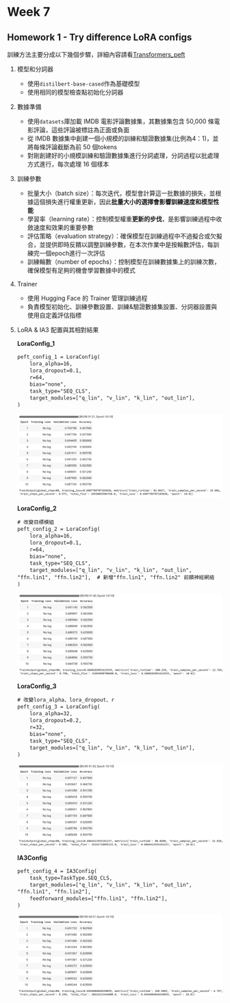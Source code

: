 # Week 7  
## Homework 1 - Try difference LoRA configs  
訓練方法主要分成以下幾個步驟，詳細內容請看[Transformers_peft](https://github.com/mvclab-ntust-course/course7-llm-irene0613/blob/main/Transformers_peft.ipynb)
1. 模型和分詞器  
    * 使用`distilbert-base-cased`作為基礎模型  
    * 使用相同的模型檢查點初始化分詞器  
2. 數據準備  
    * 使用`datasets`庫加載 IMDB 電影評論數據集，其數據集包含 50,000 條電影評論，這些評論被標註為正面或負面  
    * 從 IMDB 數據集中創建一個小規模的訓練和驗證數據集(比例為4：1)，並將每條評論截斷為前 50 個tokens   
    * 對剛創建好的小規模訓練和驗證數據集進行分詞處理，分詞過程以批處理方式進行，每次處理 16 個樣本     
3. 訓練參數  
    * 批量大小（batch size）：每次迭代，模型會計算這一批數據的損失，並根據這個損失進行權重更新，因此**批量大小的選擇會影響訓練速度和模型性能**  
    * 學習率（learning rate）：控制模型權重**更新的步伐**，是影響訓練過程中收斂速度和效果的重要參數  
    * 評估策略（evaluation strategy）：確保模型在訓練過程中不過擬合或欠擬合，並提供即時反饋以調整訓練參數，在本次作業中是按輪數評估，每訓練完一個epoch進行一次評估  
    * 訓練輪數（number of epochs）：控制模型在訓練數據集上的訓練次數，確保模型有足夠的機會學習數據中的模式  
4. Trainer  
    * 使用 Hugging Face 的 Trainer 管理訓練過程  
    * 負責模型初始化、訓練參數設置、訓練&驗證數據集設置、分詞器設置與使用自定義評估指標  
5. LoRA & IA3 配置與其相對結果

   **LoraConfig_1**
   ```
   peft_config_1 = LoraConfig(
       lora_alpha=16,          
       lora_dropout=0.1,         
       r=64,              
       bias="none",          
       task_type="SEQ_CLS",      
       target_modules=["q_lin", "v_lin", "k_lin", "out_lin"], 
   )
   ```
   <img src="https://github.com/mvclab-ntust-course/course7-llm-irene0613/blob/main/image/lora_1.png" width="500px"><br>  
     
   **LoraConfig_2**  
      ```
      # 改變目標模組
      peft_config_2 = LoraConfig(
          lora_alpha=16,
          lora_dropout=0.1,
          r=64,
          bias="none",
          task_type="SEQ_CLS",
          target_modules=["q_lin", "v_lin", "k_lin", "out_lin", "ffn.lin1", "ffn.lin2"],  # 新增"ffn.lin1", "ffn.lin2" 前饋神經網絡
      )
      ```
      <img src="https://github.com/mvclab-ntust-course/course7-llm-irene0613/blob/main/image/lora_2.png" width="500px"><br>  
     
   **LoraConfig_3**
      ```
      # 改變lora_alpha、lora_dropout、r
      peft_config_3 = LoraConfig(
          lora_alpha=32,
          lora_dropout=0.2,
          r=32,
          bias="none",
          task_type="SEQ_CLS",
          target_modules=["q_lin", "v_lin", "k_lin", "out_lin"],
      )
      ```
      <img src="https://github.com/mvclab-ntust-course/course7-llm-irene0613/blob/main/image/lora_3.png" width="500px"><br>  
     
   **IA3Config**
      ```
      peft_config_4 = IA3Config(
          task_type=TaskType.SEQ_CLS,
          target_modules=["q_lin", "v_lin", "k_lin", "out_lin", "ffn.lin1", "ffn.lin2"],
          feedforward_modules=["ffn.lin1", "ffn.lin2"],
      )
      ```
      <img src="https://github.com/mvclab-ntust-course/course7-llm-irene0613/blob/main/image/IA3.png" width="500px"><br>  
